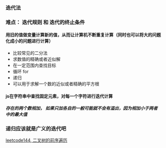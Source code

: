### 迭代法 
### 难点： 迭代规则  和   迭代的终止条件
####  用旧的值做变量计算新的值，从而让计算机不断重复计算（同时也可以将大的问题化成小的问题进行计算）
- 比较常见的二分法
- 求数值的精确或者近似解
- 在一定范围内查找目标
- 循环 for
- 递归
- 可以用于求解一个数的近似或者精确的平方根

####  js在字符串中查找固定元素，对每一个字符进行迭代计算



##### 存在的两个数相加， 如果只加各自的一般可能就不会有溢出，因为相加小于两者中的最大值

### 递归应该就是广义的迭代吧
[leetcode144, 二叉树的前序遍历](https://leetcode-cn.com/problems/binary-tree-preorder-traversal/)